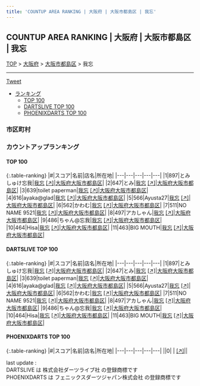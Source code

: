 ```yaml
---
title: 'COUNTUP AREA RANKING | 大阪府 | 大阪市都島区 | 我忘'
---
```

## COUNTUP AREA RANKING | 大阪府 | 大阪市都島区 | 我忘

[TOP](/darts/rank/) > [大阪府](/darts/rank/大阪府/) > [大阪市都島区](/darts/rank/大阪府/大阪市都島区/) > 我忘

___

<a href="https://twitter.com/share?ref_src=twsrc%5Etfw" data-text="COUNTUP AREA RANKING | 大阪府大阪市都島区我忘" class="twitter-share-button" data-hashtags="DARTSLIVE,PHOENIXDARTS,darts,ダーツ" data-show-count="false">Tweet</a>

* [ランキング](#カウントアップランキング)
    * [TOP 100](#top-100)
    * [DARTSLIVE TOP 100](#dartslive-top-100)
    * [PHOENIXDARTS TOP 100](#phoenixdarts-top-100)

### 市区町村

<ul>

</ul>

### カウントアップランキング

#### TOP 100



{:.table-ranking}
|#|スコア|名前|店名|所在地|
|---|---|---|---|---|
|1|897|<span class="rank-name-dl">とみしゅけ忘我</span>|<a href="/darts/rank/shops/0f6c201242950a1e58d385ea46352d8f.html">我忘</a> <a href="https://search.dartslive.com/jp/shop/0f6c201242950a1e58d385ea46352d8f">[↗]</a>|<a href="/darts/rank/大阪府/大阪市都島区">大阪府大阪市都島区</a>|
|2|647|<span class="rank-name-dl">とみ</span>|<a href="/darts/rank/shops/0f6c201242950a1e58d385ea46352d8f.html">我忘</a> <a href="https://search.dartslive.com/jp/shop/0f6c201242950a1e58d385ea46352d8f">[↗]</a>|<a href="/darts/rank/大阪府/大阪市都島区">大阪府大阪市都島区</a>|
|3|639|<span class="rank-name-dl">toilet paperman</span>|<a href="/darts/rank/shops/0f6c201242950a1e58d385ea46352d8f.html">我忘</a> <a href="https://search.dartslive.com/jp/shop/0f6c201242950a1e58d385ea46352d8f">[↗]</a>|<a href="/darts/rank/大阪府/大阪市都島区">大阪府大阪市都島区</a>|
|4|616|<span class="rank-name-dl">ayaka@glad</span>|<a href="/darts/rank/shops/0f6c201242950a1e58d385ea46352d8f.html">我忘</a> <a href="https://search.dartslive.com/jp/shop/0f6c201242950a1e58d385ea46352d8f">[↗]</a>|<a href="/darts/rank/大阪府/大阪市都島区">大阪府大阪市都島区</a>|
|5|566|<span class="rank-name-dl">Ayusta27</span>|<a href="/darts/rank/shops/0f6c201242950a1e58d385ea46352d8f.html">我忘</a> <a href="https://search.dartslive.com/jp/shop/0f6c201242950a1e58d385ea46352d8f">[↗]</a>|<a href="/darts/rank/大阪府/大阪市都島区">大阪府大阪市都島区</a>|
|6|562|<span class="rank-name-dl">かわむ</span>|<a href="/darts/rank/shops/0f6c201242950a1e58d385ea46352d8f.html">我忘</a> <a href="https://search.dartslive.com/jp/shop/0f6c201242950a1e58d385ea46352d8f">[↗]</a>|<a href="/darts/rank/大阪府/大阪市都島区">大阪府大阪市都島区</a>|
|7|511|<span class="rank-name-dl">NO NAME 9521</span>|<a href="/darts/rank/shops/0f6c201242950a1e58d385ea46352d8f.html">我忘</a> <a href="https://search.dartslive.com/jp/shop/0f6c201242950a1e58d385ea46352d8f">[↗]</a>|<a href="/darts/rank/大阪府/大阪市都島区">大阪府大阪市都島区</a>|
|8|497|<span class="rank-name-dl">アカしゃん</span>|<a href="/darts/rank/shops/0f6c201242950a1e58d385ea46352d8f.html">我忘</a> <a href="https://search.dartslive.com/jp/shop/0f6c201242950a1e58d385ea46352d8f">[↗]</a>|<a href="/darts/rank/大阪府/大阪市都島区">大阪府大阪市都島区</a>|
|9|486|<span class="rank-name-dl">ちゃん@忘我</span>|<a href="/darts/rank/shops/0f6c201242950a1e58d385ea46352d8f.html">我忘</a> <a href="https://search.dartslive.com/jp/shop/0f6c201242950a1e58d385ea46352d8f">[↗]</a>|<a href="/darts/rank/大阪府/大阪市都島区">大阪府大阪市都島区</a>|
|10|464|<span class="rank-name-dl">Hisa</span>|<a href="/darts/rank/shops/0f6c201242950a1e58d385ea46352d8f.html">我忘</a> <a href="https://search.dartslive.com/jp/shop/0f6c201242950a1e58d385ea46352d8f">[↗]</a>|<a href="/darts/rank/大阪府/大阪市都島区">大阪府大阪市都島区</a>|
|11|463|<span class="rank-name-dl">BIG MOUTH</span>|<a href="/darts/rank/shops/0f6c201242950a1e58d385ea46352d8f.html">我忘</a> <a href="https://search.dartslive.com/jp/shop/0f6c201242950a1e58d385ea46352d8f">[↗]</a>|<a href="/darts/rank/大阪府/大阪市都島区">大阪府大阪市都島区</a>|


#### DARTSLIVE TOP 100



{:.table-ranking}
|#|スコア|名前|店名|所在地|
|---|---|---|---|---|
|1|897|<span class="rank-name-dl">とみしゅけ忘我</span>|<a href="/darts/rank/shops/0f6c201242950a1e58d385ea46352d8f.html">我忘</a> <a href="https://search.dartslive.com/jp/shop/0f6c201242950a1e58d385ea46352d8f">[↗]</a>|<a href="/darts/rank/大阪府/大阪市都島区">大阪府大阪市都島区</a>|
|2|647|<span class="rank-name-dl">とみ</span>|<a href="/darts/rank/shops/0f6c201242950a1e58d385ea46352d8f.html">我忘</a> <a href="https://search.dartslive.com/jp/shop/0f6c201242950a1e58d385ea46352d8f">[↗]</a>|<a href="/darts/rank/大阪府/大阪市都島区">大阪府大阪市都島区</a>|
|3|639|<span class="rank-name-dl">toilet paperman</span>|<a href="/darts/rank/shops/0f6c201242950a1e58d385ea46352d8f.html">我忘</a> <a href="https://search.dartslive.com/jp/shop/0f6c201242950a1e58d385ea46352d8f">[↗]</a>|<a href="/darts/rank/大阪府/大阪市都島区">大阪府大阪市都島区</a>|
|4|616|<span class="rank-name-dl">ayaka@glad</span>|<a href="/darts/rank/shops/0f6c201242950a1e58d385ea46352d8f.html">我忘</a> <a href="https://search.dartslive.com/jp/shop/0f6c201242950a1e58d385ea46352d8f">[↗]</a>|<a href="/darts/rank/大阪府/大阪市都島区">大阪府大阪市都島区</a>|
|5|566|<span class="rank-name-dl">Ayusta27</span>|<a href="/darts/rank/shops/0f6c201242950a1e58d385ea46352d8f.html">我忘</a> <a href="https://search.dartslive.com/jp/shop/0f6c201242950a1e58d385ea46352d8f">[↗]</a>|<a href="/darts/rank/大阪府/大阪市都島区">大阪府大阪市都島区</a>|
|6|562|<span class="rank-name-dl">かわむ</span>|<a href="/darts/rank/shops/0f6c201242950a1e58d385ea46352d8f.html">我忘</a> <a href="https://search.dartslive.com/jp/shop/0f6c201242950a1e58d385ea46352d8f">[↗]</a>|<a href="/darts/rank/大阪府/大阪市都島区">大阪府大阪市都島区</a>|
|7|511|<span class="rank-name-dl">NO NAME 9521</span>|<a href="/darts/rank/shops/0f6c201242950a1e58d385ea46352d8f.html">我忘</a> <a href="https://search.dartslive.com/jp/shop/0f6c201242950a1e58d385ea46352d8f">[↗]</a>|<a href="/darts/rank/大阪府/大阪市都島区">大阪府大阪市都島区</a>|
|8|497|<span class="rank-name-dl">アカしゃん</span>|<a href="/darts/rank/shops/0f6c201242950a1e58d385ea46352d8f.html">我忘</a> <a href="https://search.dartslive.com/jp/shop/0f6c201242950a1e58d385ea46352d8f">[↗]</a>|<a href="/darts/rank/大阪府/大阪市都島区">大阪府大阪市都島区</a>|
|9|486|<span class="rank-name-dl">ちゃん@忘我</span>|<a href="/darts/rank/shops/0f6c201242950a1e58d385ea46352d8f.html">我忘</a> <a href="https://search.dartslive.com/jp/shop/0f6c201242950a1e58d385ea46352d8f">[↗]</a>|<a href="/darts/rank/大阪府/大阪市都島区">大阪府大阪市都島区</a>|
|10|464|<span class="rank-name-dl">Hisa</span>|<a href="/darts/rank/shops/0f6c201242950a1e58d385ea46352d8f.html">我忘</a> <a href="https://search.dartslive.com/jp/shop/0f6c201242950a1e58d385ea46352d8f">[↗]</a>|<a href="/darts/rank/大阪府/大阪市都島区">大阪府大阪市都島区</a>|
|11|463|<span class="rank-name-dl">BIG MOUTH</span>|<a href="/darts/rank/shops/0f6c201242950a1e58d385ea46352d8f.html">我忘</a> <a href="https://search.dartslive.com/jp/shop/0f6c201242950a1e58d385ea46352d8f">[↗]</a>|<a href="/darts/rank/大阪府/大阪市都島区">大阪府大阪市都島区</a>|


#### PHOENIXDARTS TOP 100



{:.table-ranking}
|#|スコア|名前|店名|所在地|
|---|---|---|---|---|
||0|<span class="rank-name-dl"> </span>|<a href="/darts/rank/shops/.html"></a> <a href="">[↗]</a>|<a href="/darts/rank//"></a>|


<div class="footer border-top border-gray-light mt-5 pt-3 text-right text-gray">
    last update : <span style="font-weight: italic" id="foot_last_modified"></span><br />
    DARTSLIVE は 株式会社ダーツライブ社 の登録商標です<br />
    PHOENIXDARTS は フェニックスダーツジャパン株式会社 の登録商標です<br />
</div>

<script src="https://cdnjs.cloudflare.com/ajax/libs/jquery.tablesorter/2.31.3/js/jquery.tablesorter.min.js" integrity="sha512-qzgd5cYSZcosqpzpn7zF2ZId8f/8CHmFKZ8j7mU4OUXTNRd5g+ZHBPsgKEwoqxCtdQvExE5LprwwPAgoicguNg==" crossorigin="anonymous" referrerpolicy="no-referrer"></script>
<link rel="stylesheet" href="https://cdnjs.cloudflare.com/ajax/libs/jquery.tablesorter/2.31.3/css/theme.default.min.css" integrity="sha512-wghhOJkjQX0Lh3NSWvNKeZ0ZpNn+SPVXX1Qyc9OCaogADktxrBiBdKGDoqVUOyhStvMBmJQ8ZdMHiR3wuEq8+w==" crossorigin="anonymous" referrerpolicy="no-referrer" />
<script>
$(function() {
    $(".table-ranking").tablesorter({sortList:[[0, 0]]});
    $("#foot_last_modified").text(formatDate(new Date(document.lastModified), 'yyyy-MM-dd HH:mm:ss'));
});
</script>

<script async src="https://platform.twitter.com/widgets.js" charset="utf-8"></script>